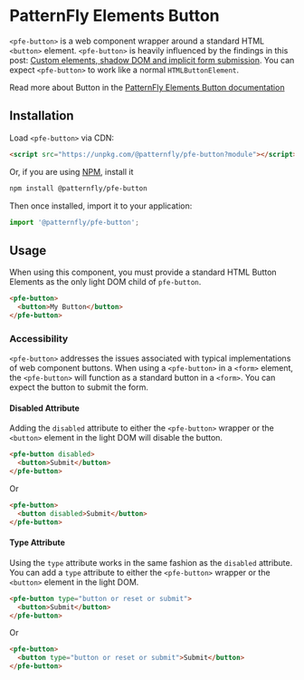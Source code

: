 # PatternFly Elements Button
     
`<pfe-button>` is a web component wrapper around a standard HTML `<button>` element.
`<pfe-button>` is heavily influenced by the findings in this post: [Custom
elements, shadow DOM and implicit form submission](https://www.hjorthhansen.dev/shadow-dom-and-forms/). You can expect `<pfe-button>` to work like a normal `HTMLButtonElement`.

Read more about Button in the [PatternFly Elements Button documentation](https://patternflyelements.org/components/button)

##  Installation

Load `<pfe-button>` via CDN:

```html
<script src="https://unpkg.com/@patternfly/pfe-button?module"></script>
```

Or, if you are using [NPM](https://npm.im), install it

```bash
npm install @patternfly/pfe-button
```

Then once installed, import it to your application:

```js
import '@patternfly/pfe-button';
```

## Usage

When using this component, you must provide a standard HTML Button Elements as
the only light DOM child of `pfe-button`.

```html
<pfe-button>
  <button>My Button</button>
</pfe-button>
```

### Accessibility
`<pfe-button>` addresses the issues associated with typical implementations of
web component buttons. When using a `<pfe-button>` in a `<form>` element, the
`<pfe-button>` will function as a standard button in a `<form>`. You can expect
the button to submit the form.

#### Disabled Attribute
Adding the `disabled` attribute to either the `<pfe-button>` wrapper or the
`<button>` element in the light DOM will disable the button.

```html
<pfe-button disabled>
  <button>Submit</button>
</pfe-button>
```

Or

```html
<pfe-button>
  <button disabled>Submit</button>
</pfe-button>
```

#### Type Attribute
Using the `type` attribute works in the same fashion as the `disabled`
attribute. You can add a `type` attribute to either the `<pfe-button>` wrapper
or the `<button>` element in the light DOM.

```html
<pfe-button type="button or reset or submit">
  <button>Submit</button>
</pfe-button>
```

Or

```html
<pfe-button>
  <button type="button or reset or submit">Submit</button>
</pfe-button>
```

